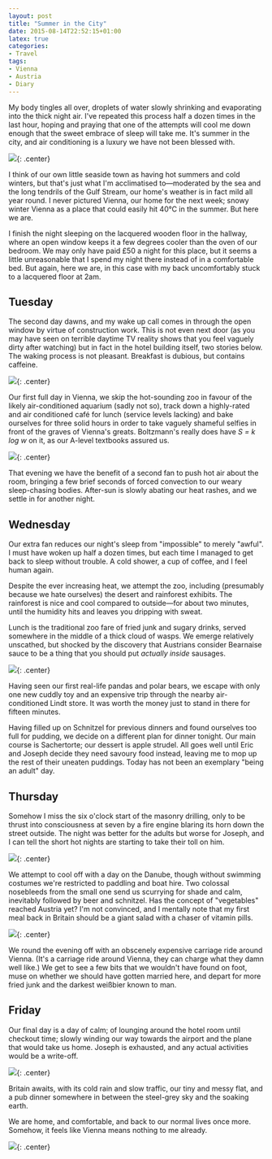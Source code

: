 ```yaml
---
layout: post
title: "Summer in the City"
date: 2015-08-14T22:52:15+01:00
latex: true
categories:
- Travel
tags:
- Vienna
- Austria
- Diary
---
```


My body tingles all over, droplets of water slowly shrinking and evaporating into the thick night air. I've repeated this process half a dozen times in the last hour, hoping and praying that one of the attempts will cool me down enough that the sweet embrace of sleep will take me. It's summer in the city, and air conditioning is a luxury we have not been blessed with.

![](https://files.ianrenton.com/sites/blog/2015/cityscape.jpg){: .center}

I think of our own little seaside town as having hot summers and cold winters, but that's just what I'm acclimatised to&mdash;moderated by the sea and the long tendrils of the Gulf Stream, our home's weather is in fact mild all year round. I never pictured Vienna, our home for the next week; snowy winter Vienna as a place that could easily hit 40&deg;C in the summer. But here we are.

I finish the night sleeping on the lacquered wooden floor in the hallway, where an open window keeps it a few degrees cooler than the oven of our bedroom. We may only have paid £50 a night for this place, but it seems a little unreasonable that I spend my night there instead of in a comfortable bed. But again, here we are, in this case with my back uncomfortably stuck to a lacquered floor at 2am.

## Tuesday

The second day dawns, and my wake up call comes in through the open window by virtue of construction work. This is not even next door (as you may have seen on terrible daytime TV reality shows that you feel vaguely dirty after watching) but in fact in the hotel building itself, two stories below. The waking process is not pleasant. Breakfast is dubious, but contains caffeine.

![](https://files.ianrenton.com/sites/blog/2015/spidercrab.jpg){: .center}

Our first full day in Vienna, we skip the hot-sounding zoo in favour of the likely air-conditioned aquarium (sadly not so), track down a highly-rated and air conditioned café for lunch (service levels lacking) and bake ourselves for three solid hours in order to take vaguely shameful selfies in front of the graves of Vienna's greats. Boltzmann's really does have *S = k log w* on it, as our A-level textbooks assured us.

![](https://files.ianrenton.com/sites/blog/2015/boltzmann.jpg){: .center}

That evening we have the benefit of a second fan to push hot air about the room, bringing a few brief seconds of forced convection to our weary sleep-chasing bodies. After-sun is slowly abating our heat rashes, and we settle in for another night.

## Wednesday

Our extra fan reduces our night's sleep from "impossible" to merely "awful". I must have woken up half a dozen times, but each time I managed to get back to sleep without trouble. A cold shower, a cup of coffee, and I feel human again.

Despite the ever increasing heat, we attempt the zoo, including (presumably because we hate ourselves) the desert and rainforest exhibits. The rainforest is nice and cool compared to outside&mdash;for about two minutes, until the humidity hits and leaves you dripping with sweat.

Lunch is the traditional zoo fare of fried junk and sugary drinks, served somewhere in the middle of a thick cloud of wasps. We emerge relatively unscathed, but shocked by the discovery that Austrians consider Bearnaise sauce to be a thing that you should put *actually inside* sausages.

![](https://files.ianrenton.com/sites/blog/2015/penguins.jpg){: .center}

Having seen our first real-life pandas and polar bears, we escape with only one new cuddly toy and an expensive trip through the nearby air-conditioned Lindt store. It was worth the money just to stand in there for fifteen minutes.

Having filled up on Schnitzel for previous dinners and found ourselves too full for pudding, we decide on a different plan for dinner tonight. Our main course is Sachertorte; our dessert is apple strudel. All goes well until Eric and Joseph decide they need savoury food instead, leaving me to mop up the rest of their uneaten puddings. Today has not been an exemplary "being an adult" day.

## Thursday

Somehow I miss the six o'clock start of the masonry drilling, only to be thrust into consciousness at seven by a fire engine blaring its horn down the street outside. The night was better for the adults but worse for Joseph, and I can tell the short hot nights are starting to take their toll on him.

![](https://files.ianrenton.com/sites/blog/2015/danube.jpg){: .center}

We attempt to cool off with a day on the Danube, though without swimming costumes we're restricted to paddling and boat hire. Two colossal nosebleeds from the small one send us scurrying for shade and calm, inevitably followed by beer and schnitzel. Has the concept of "vegetables" reached Austria yet? I'm not convinced, and I mentally note that my first meal back in Britain should be a giant salad with a chaser of vitamin pills.

![](https://files.ianrenton.com/sites/blog/2015/carriage.jpg){: .center}

We round the evening off with an obscenely expensive carriage ride around Vienna. (It's a carriage ride around Vienna, they can charge what they damn well like.) We get to see a few bits that we wouldn't have found on foot, muse on whether we should have gotten married here, and depart for more fried junk and the darkest weißbier known to man.

## Friday

Our final day is a day of calm; of lounging around the hotel room until checkout time; slowly winding our way towards the airport and the plane that would take us home. Joseph is exhausted, and any actual activities would be a write-off.

![](https://files.ianrenton.com/sites/blog/2015/britain.jpg){: .center}

Britain awaits, with its cold rain and slow traffic, our tiny and messy flat, and a pub dinner somewhere in between the steel-grey sky and the soaking earth.

We are home, and comfortable, and back to our normal lives once more. Somehow, it feels like Vienna means nothing to me already.

![](https://files.ianrenton.com/sites/blog/2015/checklist.jpg){: .center}

